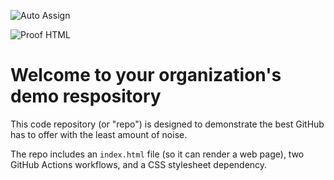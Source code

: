 ![Auto Assign](https://github.com/HUB/demo-repository/actions/workflows/auto-assign.yml/badge.svg)

![Proof HTML](https://github.com/HUB/demo-repository/actions/workflows/proof-html.yml/badge.svg)

# Welcome to your organization's demo respository
This code repository (or "repo") is designed to demonstrate the best GitHub has to offer with the least amount of noise.

The repo includes an `index.html` file (so it can render a web page), two GitHub Actions workflows, and a CSS stylesheet dependency.
